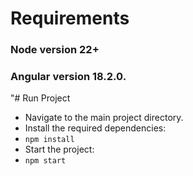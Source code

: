 # Requirements 
### Node version 22+
### Angular version 18.2.0.

"# Run Project
- Navigate to the main project directory.
- Install the required dependencies:
- `npm install`
- Start the project:
- `npm start`
